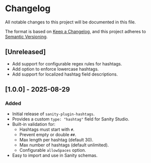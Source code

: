 # Changelog

All notable changes to this project will be documented in this file.

The format is based on [Keep a Changelog](https://keepachangelog.com/en/1.0.0/),
and this project adheres to [Semantic Versioning](https://semver.org/spec/v2.0.0.html).

## [Unreleased]

- Add support for configurable regex rules for hashtags.
- Add option to enforce lowercase hashtags.
- Add support for localized hashtag field descriptions.

## [1.0.0] - 2025-08-29

### Added

- Initial release of `sanity-plugin-hashtags`.
- Provides a custom `type: "hashtag"` field for Sanity Studio.
- Built-in validation for:
    - Hashtags must start with `#`.
    - Prevent empty or double `##`.
    - Max length per hashtag (default 30).
    - Max number of hashtags (default unlimited).
    - Configurable `allowSpaces` option.
- Easy to import and use in Sanity schemas.

